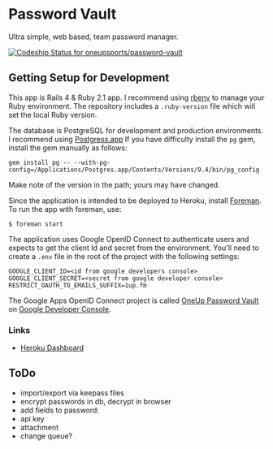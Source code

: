 # Password Vault

Ultra simple, web based, team password manager.

[ ![Codeship Status for oneupsports/password-vault](https://codeship.com/projects/1af8dfd0-9f3b-0132-84c6-520a26f6f18f/status?branch=master)](https://codeship.com/projects/65085)

## Getting Setup for Development

This app is Rails 4 & Ruby 2.1 app. I recommend using [rbenv](https://github.com/sstephenson/rbenv) to manage your Ruby environment. The repository includes a `.ruby-version` file which will set the local Ruby version.

The database is PostgreSQL for development and production environments. I recommend using [Postgress.app](http://postgresapp.com) If you have difficulty install the `pg` gem, install the gem manually as follows:

```
gem install pg -- --with-pg-config=/Applications/Postgres.app/Contents/Versions/9.4/bin/pg_config
```

Make note of the version in the path; yours may have changed.

Since the application is intended to be deployed to Heroku, install [Foreman](https://github.com/ddollar/foreman).
To run the app with foreman, use:

```
$ foreman start
```

The application uses Google OpenID Connect to authenticate users and expects to get the
client Id and secret from the environment. You'll need to create a `.env` file in the root
of the project with the following settings:

```
GOOGLE_CLIENT_ID=<id from google developers console>
GOOGLE_CLIENT_SECRET=<secret from google developer console>
RESTRICT_OAUTH_TO_EMAILS_SUFFIX=1up.fm
```

The Google Apps OpenID Connect project is called [OneUp Password Vault](https://console.developers.google.com/project/lucky-trail-665) on 
[Google Developer Console](https://console.developers.google.com/project).

### Links

* [Heroku Dashboard](https://dashboard.heroku.com/apps/oneup-password-vault/resources)

## ToDo

* import/export via keepass files
* encrypt passwords in db, decrypt in browser
* add fields to password:
 * api key
 * attachment
* change queue?
